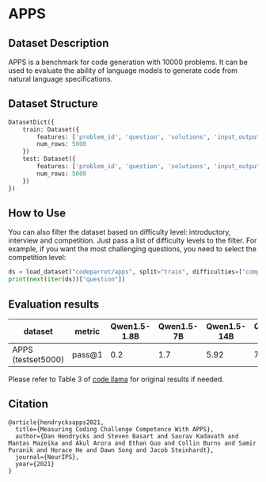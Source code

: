 # APPS
## Dataset Description
APPS is a benchmark for code generation with 10000 problems. It can be used to evaluate the ability of language models to generate code from natural language specifications.

## Dataset Structure
```python
DatasetDict({
    train: Dataset({
        features: ['problem_id', 'question', 'solutions', 'input_output', 'difficulty', 'url', 'starter_code'],
        num_rows: 5000
    })
    test: Dataset({
        features: ['problem_id', 'question', 'solutions', 'input_output', 'difficulty', 'url', 'starter_code'],
        num_rows: 5000
    })
})
```
## How to Use
You can also filter the dataset based on difficulty level: introductory, interview and competition. Just pass a list of difficulty levels to the filter. For example, if you want the most challenging questions, you need to select the competition level:
```python
ds = load_dataset("codeparrot/apps", split="train", difficulties=["competition"])
print(next(iter(ds))["question"])
```
## Evaluation results


| dataset             | metric | Qwen1.5-1.8B | Qwen1.5-7B  | Qwen1.5-14B | Qwen1.5-72B | Baichuan2-7B | Baichuan2-13B | InternLM2-7B | InternLM2-20B |
|----------------------|--------|---------------|---------------|---------------|---------------|----------------|----------------|---------------|---------------|
| APPS (testset5000)      | pass@1  | 0.2           | 1.7           | 5.92          | 7.5           | 0              | 0.06          | 0             | 0             |

Please refer to Table 3 of [code llama](https://scontent-nrt1-2.xx.fbcdn.net/v/t39.2365-6/369856151_1754812304950972_1159666448927483931_n.pdf?_nc_cat=107&ccb=1-7&_nc_sid=3c67a6&_nc_ohc=TxT1PKkNBZoAX8zMHbm&_nc_ht=scontent-nrt1-2.xx&oh=00_AfDmmQAPzqX1-QOKIDUV5lGKzaZqt0CZUVtxFjHtnh6ycQ&oe=65F5AF8F) for original results if needed. 

## Citation
```
@article{hendrycksapps2021,
  title={Measuring Coding Challenge Competence With APPS},
  author={Dan Hendrycks and Steven Basart and Saurav Kadavath and Mantas Mazeika and Akul Arora and Ethan Guo and Collin Burns and Samir Puranik and Horace He and Dawn Song and Jacob Steinhardt},
  journal={NeurIPS},
  year={2021}
}
```
